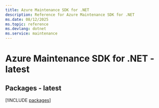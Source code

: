```yaml
---
title: Azure Maintenance SDK for .NET
description: Reference for Azure Maintenance SDK for .NET
ms.date: 08/12/2025
ms.topic: reference
ms.devlang: dotnet
ms.service: maintenance
---
```

# Azure Maintenance SDK for .NET - latest
## Packages - latest
[!INCLUDE [packages](maintenance-index.md)]